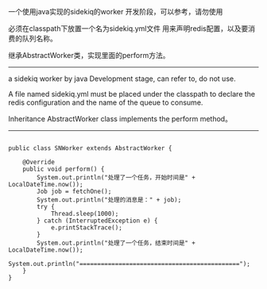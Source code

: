 一个使用java实现的sidekiq的worker
开发阶段，可以参考，请勿使用

必须在classpath下放置一个名为sidekiq.yml文件 用来声明redis配置，以及要消费的队列名称。

继承AbstractWorker类，实现里面的perform方法。

-----

a sidekiq worker by java
Development stage, can refer to, do not use.

A file named sidekiq.yml must be placed under the classpath to declare the redis configuration and the name of the queue to consume.

Inheritance AbstractWorker class implements the perform method。

----

```

public class SNWorker extends AbstractWorker {

    @Override
    public void perform() {
        System.out.println("处理了一个任务，开始时间是" + LocalDateTime.now());
        Job job = fetchOne();
        System.out.println("处理的消息是：" + job);
        try {
            Thread.sleep(1000);
        } catch (InterruptedException e) {
            e.printStackTrace();
        }
        System.out.println("处理了一个任务，结束时间是" + LocalDateTime.now());
        System.out.println("=============================================");
    }
}


```